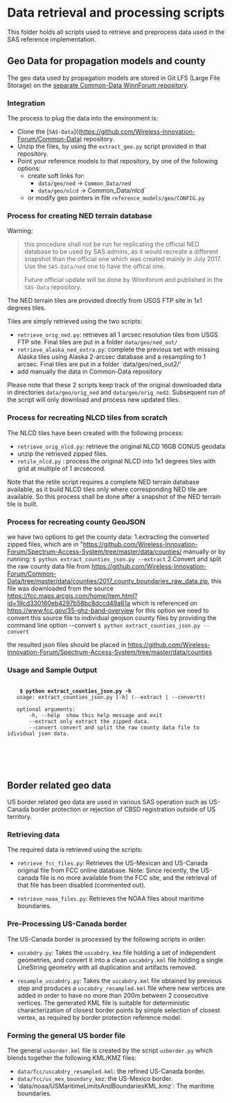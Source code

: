 # Data retrieval and processing scripts

This folder holds all scripts used to retrieve and preprocess data used in the
SAS reference implementation.

## Geo Data for propagation models and county

The geo data used by propagation models are stored 
in Git LFS (Large File Storage) on the [separate Common-Data WinnForum repository](https://github.com/Wireless-Innovation-Forum/Common-Data).

### Integration

The process to plug the data into the environment is:

 - Clone the [`SAS-Data`]((https://github.com/Wireless-Innovation-Forum/Common-Data)
 repository.
 - Unzip the files, by using the `extract_geo.py` script provided in that repository.
 - Point your reference models to that repository, by one of the following options:
   + create soft links for:
      * `data/geo/ned` -> `Common_Data/ned`
      * `data/geo/nlcd` -> Common_Data/nlcd`
   + or modify geo pointers in file `reference_models/geo/CONFIG.py`

### Process for creating NED terrain database

Warning: 
> this procedure shall not be run for replicating the official NED database to be
> used by SAS admins, as it would recreate a different snapshot than the official one which
> was created mainly in July 2017. Use the `SAS-Data/ned` one to have the offical one.
>
> Future official update will be done by Winnforum and published in the `SAS-Data` repository.


The NED terrain tiles are provided directly from USGS FTP site in 1x1 degrees tiles.

Tiles are simply retrieved using the two scripts:

  - `retrieve_orig_ned.py`: retrieves all 1 arcsec resolution tiles from USGS FTP site.
    Final tiles are put in a folder `data/geo/ned_out/`
  - `retrieve_alaska_ned_extra.py`: complete the previous set with missing Alaska tiles
    using Alaska 2-arcsec database and a resampling to 1 arcsec. 
    Final tiles are put in a folder `data/geo/ned_out2/'
  - add manually the data in Common-Data repository
  
Please note that these 2 scripts keep track of the original downloaded data in 
directories `data/geo/orig_ned` and `data/geo/orig_ned2`. Subsequent run of the script
will only download and process new updated tiles.


### Process for recreating NLCD tiles from scratch

The NLCD tiles have been created with the following process:

 - `retrieve_orig_nlcd.py`: retrieve the original NLCD 16GB CONUS geodata
 - unzip the retrieved zipped files.
 - `retile_nlcd.py` : process the original NLCD into 1x1 degrees tiles with grid
   at multiple of 1 arcsecond. 

Note that the retile script requires a complete NED terrain database available, as it
build NLCD tiles only where corresponding NED tile are available.
So this process shall be done after a snapshot of the NED terrain tile is built.
      

### Process for recreating county GeoJSON
we have two options to get the county data:
	1.extracting the converted zipped files, which are in "https://github.com/Wireless-Innovation-Forum/Spectrum-Access-System/tree/master/data/counties/ manually or by running:
		`$ python extract_counties_json.py --extract`
	2.Convert and split the raw county data file from https://github.com/Wireless-Innovation-Forum/Common-Data/tree/master/data/counties/2017_county_boundaries_raw_data.zip, this file was downloaded from the source https://fcc.maps.arcgis.com/home/item.html?id=19cd330160eb4297b58bc8dccd49a61a which is referenced on https://www.fcc.gov/35-ghz-band-overview 
		for this option we need to convert this source file to individual geojson county files by providing the
	 command line option --convert
		`$ python extract_counties_json.py --convert`
		
the resulted json files should be placed in https://github.com/Wireless-Innovation-Forum/Spectrum-Access-System/tree/master/data/counties


### Usage and Sample Output
   <pre>
   <code>
   <b> $ python extract_counties_json.py -h </b>
   usage: extract_counties_json.py [-h] (--extract | --convertt)

   optional arguments:
       -h, --help  show this help message and exit
	   --extract only extract the zipped data.
       --convert convert and split the raw county data file to idividual json data.
   </pre>
   </code>
  

## Border related geo data

US border related geo data are used in various SAS operation such as US-Canada border 
protection or rejection of CBSD registration outside of US territory.

### Retrieving data

The required data is retrieved using the scripts:

 - `retrieve_fcc_files.py`: Retrieves the US-Mexican and US-Canada original file from
 FCC online database. Note: Since recently, the US-canada file is no more available 
 from the FCC site, and the retrieval of that file has been disabled (commented out).

 - `retrieve_noaa_files.py`: Retrieves the NOAA files about maritime boundaries.
 

### Pre-Processing US-Canada border

The US-Canada border is processed by the following scripts in order:

 - `uscabdry.py`: Takes the `uscabdry.kmz` file holding a set of independent geometries, 
 and convert it into a clean `uscabdry.kml` file holding a single LineString geometry with
 all duplication and artifacts removed.
 
 - `resample_uscabdry.py`: Takes the `uscabdry.kml` file obtained by previous step and 
 produces a `uscabdry_resampled.kml` file where  new vertices are added in order to have 
 no more than 200m between 2 consecutive vertices. 
 The generated KML file is suitable for deterministic characterization of closest border 
 points by simple selection of closest vertex, as required by border protection reference 
 model.
 

### Forming the general US border file

The general `usborder.kml` file is created by the script `usborder.py` which blends
together the following KML/KMZ files:
 
  - `data/fcc/uscabdry_resampled.kml`: the refined US-Canada border.
  - `data/fcc/us_mex_boundary_kmz`: the US-Mexico border.
  - 'data/noaa/USMaritimeLimitsAndBoundariesKML.kmz`: The maritime boundaries.
  


